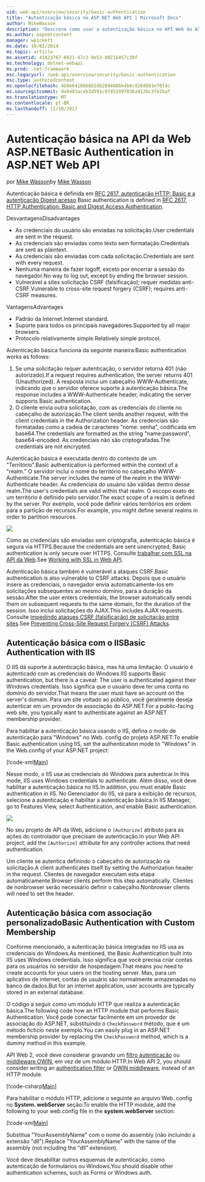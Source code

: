 ```yaml
---
uid: web-api/overview/security/basic-authentication
title: "Autenticação básica no ASP.NET Web API | Microsoft Docs"
author: MikeWasson
description: "Descreve como usar a autenticação básica no API Web do ASP.NET."
ms.author: aspnetcontent
manager: wpickett
ms.date: 10/02/2014
ms.topic: article
ms.assetid: 41423767-0021-47c3-9e53-0021b457c39f
ms.technology: dotnet-webapi
ms.prod: .net-framework
msc.legacyurl: /web-api/overview/security/basic-authentication
msc.type: authoredcontent
ms.openlocfilehash: 4b8e6410668b2db289488bb4b6cd26d881e70f4c
ms.sourcegitcommit: 9a9483aceb34591c97451997036a9120c3fe2baf
ms.translationtype: MT
ms.contentlocale: pt-BR
ms.lasthandoff: 11/10/2017
---
```

<a name="basic-authentication-in-aspnet-web-api"></a><span data-ttu-id="59d9f-103">Autenticação básica na API da Web ASP.NET</span><span class="sxs-lookup"><span data-stu-id="59d9f-103">Basic Authentication in ASP.NET Web API</span></span>
====================
<span data-ttu-id="59d9f-104">por [Mike Wasson](https://github.com/MikeWasson)</span><span class="sxs-lookup"><span data-stu-id="59d9f-104">by [Mike Wasson](https://github.com/MikeWasson)</span></span>

<span data-ttu-id="59d9f-105">Autenticação básica é definida em [RFC 2617, autenticação HTTP: Basic e a autenticação Digest acesso](http://www.ietf.org/rfc/rfc2617.txt).</span><span class="sxs-lookup"><span data-stu-id="59d9f-105">Basic authentication is defined in [RFC 2617, HTTP Authentication: Basic and Digest Access Authentication](http://www.ietf.org/rfc/rfc2617.txt).</span></span>

<span data-ttu-id="59d9f-106">Desvantagens</span><span class="sxs-lookup"><span data-stu-id="59d9f-106">Disadvantages</span></span>

- <span data-ttu-id="59d9f-107">As credenciais do usuário são enviadas na solicitação.</span><span class="sxs-lookup"><span data-stu-id="59d9f-107">User credentials are sent in the request.</span></span>
- <span data-ttu-id="59d9f-108">As credenciais são enviadas como texto sem formatação.</span><span class="sxs-lookup"><span data-stu-id="59d9f-108">Credentials are sent as plaintext.</span></span>
- <span data-ttu-id="59d9f-109">As credenciais são enviadas com cada solicitação.</span><span class="sxs-lookup"><span data-stu-id="59d9f-109">Credentials are sent with every request.</span></span>
- <span data-ttu-id="59d9f-110">Nenhuma maneira de fazer logoff, exceto por encerrar a sessão do navegador.</span><span class="sxs-lookup"><span data-stu-id="59d9f-110">No way to log out, except by ending the browser session.</span></span>
- <span data-ttu-id="59d9f-111">Vulnerável a sites solicitação CSRF (falsificação); requer medidas anti-CSRF.</span><span class="sxs-lookup"><span data-stu-id="59d9f-111">Vulnerable to cross-site request forgery (CSRF); requires anti-CSRF measures.</span></span>

<span data-ttu-id="59d9f-112">Vantagens</span><span class="sxs-lookup"><span data-stu-id="59d9f-112">Advantages</span></span>

- <span data-ttu-id="59d9f-113">Padrão da Internet.</span><span class="sxs-lookup"><span data-stu-id="59d9f-113">Internet standard.</span></span>
- <span data-ttu-id="59d9f-114">Suporte para todos os principais navegadores.</span><span class="sxs-lookup"><span data-stu-id="59d9f-114">Supported by all major browsers.</span></span>
- <span data-ttu-id="59d9f-115">Protocolo relativamente simple.</span><span class="sxs-lookup"><span data-stu-id="59d9f-115">Relatively simple protocol.</span></span>

<span data-ttu-id="59d9f-116">Autenticação básica funciona da seguinte maneira:</span><span class="sxs-lookup"><span data-stu-id="59d9f-116">Basic authentication works as follows:</span></span>

1. <span data-ttu-id="59d9f-117">Se uma solicitação requer autenticação, o servidor retorna 401 (não autorizado).</span><span class="sxs-lookup"><span data-stu-id="59d9f-117">If a request requires authentication, the server returns 401 (Unauthorized).</span></span> <span data-ttu-id="59d9f-118">A resposta inclui um cabeçalho WWW-Authenticate, indicando que o servidor oferece suporte à autenticação básica.</span><span class="sxs-lookup"><span data-stu-id="59d9f-118">The response includes a WWW-Authenticate header, indicating the server supports Basic authentication.</span></span>
2. <span data-ttu-id="59d9f-119">O cliente envia outra solicitação, com as credenciais do cliente no cabeçalho de autorização.</span><span class="sxs-lookup"><span data-stu-id="59d9f-119">The client sends another request, with the client credentials in the Authorization header.</span></span> <span data-ttu-id="59d9f-120">As credenciais são formatadas como a cadeia de caracteres "nome: senha", codificada em base64.</span><span class="sxs-lookup"><span data-stu-id="59d9f-120">The credentials are formatted as the string "name:password", base64-encoded.</span></span> <span data-ttu-id="59d9f-121">As credenciais não são criptografadas.</span><span class="sxs-lookup"><span data-stu-id="59d9f-121">The credentials are not encrypted.</span></span>

<span data-ttu-id="59d9f-122">Autenticação básica é executada dentro do contexto de um "Território".</span><span class="sxs-lookup"><span data-stu-id="59d9f-122">Basic authentication is performed within the context of a "realm."</span></span> <span data-ttu-id="59d9f-123">O servidor inclui o nome do território no cabeçalho WWW-Authenticate.</span><span class="sxs-lookup"><span data-stu-id="59d9f-123">The server includes the name of the realm in the WWW-Authenticate header.</span></span> <span data-ttu-id="59d9f-124">As credenciais do usuário são válidas dentro desse realm.</span><span class="sxs-lookup"><span data-stu-id="59d9f-124">The user's credentials are valid within that realm.</span></span> <span data-ttu-id="59d9f-125">O escopo exato de um território é definido pelo servidor.</span><span class="sxs-lookup"><span data-stu-id="59d9f-125">The exact scope of a realm is defined by the server.</span></span> <span data-ttu-id="59d9f-126">Por exemplo, você pode definir vários territórios em ordem para a partição de recursos.</span><span class="sxs-lookup"><span data-stu-id="59d9f-126">For example, you might define several realms in order to partition resources.</span></span>

![](basic-authentication/_static/image1.png)

<span data-ttu-id="59d9f-127">Como as credenciais são enviadas sem criptografia, autenticação básica é segura via HTTPS.</span><span class="sxs-lookup"><span data-stu-id="59d9f-127">Because the credentials are sent unencrypted, Basic authentication is only secure over HTTPS.</span></span> <span data-ttu-id="59d9f-128">Consulte [trabalhar com SSL na API da Web](working-with-ssl-in-web-api.md).</span><span class="sxs-lookup"><span data-stu-id="59d9f-128">See [Working with SSL in Web API](working-with-ssl-in-web-api.md).</span></span>

<span data-ttu-id="59d9f-129">Autenticação básica também é vulnerável a ataques CSRF.</span><span class="sxs-lookup"><span data-stu-id="59d9f-129">Basic authentication is also vulnerable to CSRF attacks.</span></span> <span data-ttu-id="59d9f-130">Depois que o usuário insere as credenciais, o navegador envia automaticamente-los em solicitações subsequentes ao mesmo domínio, para a duração da sessão.</span><span class="sxs-lookup"><span data-stu-id="59d9f-130">After the user enters credentials, the browser automatically sends them on subsequent requests to the same domain, for the duration of the session.</span></span> <span data-ttu-id="59d9f-131">Isso inclui solicitações do AJAX.</span><span class="sxs-lookup"><span data-stu-id="59d9f-131">This includes AJAX requests.</span></span> <span data-ttu-id="59d9f-132">Consulte [impedindo ataques CSRF (falsificação) de solicitação entre sites](preventing-cross-site-request-forgery-csrf-attacks.md).</span><span class="sxs-lookup"><span data-stu-id="59d9f-132">See [Preventing Cross-Site Request Forgery (CSRF) Attacks](preventing-cross-site-request-forgery-csrf-attacks.md).</span></span>

## <a name="basic-authentication-with-iis"></a><span data-ttu-id="59d9f-133">Autenticação básica com o IIS</span><span class="sxs-lookup"><span data-stu-id="59d9f-133">Basic Authentication with IIS</span></span>

<span data-ttu-id="59d9f-134">O IIS dá suporte à autenticação básica, mas há uma limitação: O usuário é autenticado com as credenciais do Windows.</span><span class="sxs-lookup"><span data-stu-id="59d9f-134">IIS supports Basic authentication, but there is a caveat: The user is authenticated against their Windows credentials.</span></span> <span data-ttu-id="59d9f-135">Isso significa que o usuário deve ter uma conta no domínio do servidor.</span><span class="sxs-lookup"><span data-stu-id="59d9f-135">That means the user must have an account on the server's domain.</span></span> <span data-ttu-id="59d9f-136">Para um site voltado ao público, você geralmente deseja autenticar em um provedor de associação do ASP.NET.</span><span class="sxs-lookup"><span data-stu-id="59d9f-136">For a public-facing web site, you typically want to authenticate against an ASP.NET membership provider.</span></span>

<span data-ttu-id="59d9f-137">Para habilitar a autenticação básica usando o IIS, defina o modo de autenticação para "Windows" no Web. config do projeto ASP.NET:</span><span class="sxs-lookup"><span data-stu-id="59d9f-137">To enable Basic authentication using IIS, set the authentication mode to "Windows" in the Web.config of your ASP.NET project:</span></span>

[!code-xml[Main](basic-authentication/samples/sample1.xml)]

<span data-ttu-id="59d9f-138">Nesse modo, o IIS usa as credenciais do Windows para autenticar.</span><span class="sxs-lookup"><span data-stu-id="59d9f-138">In this mode, IIS uses Windows credentials to authenticate.</span></span> <span data-ttu-id="59d9f-139">Além disso, você deve habilitar a autenticação básica no IIS.</span><span class="sxs-lookup"><span data-stu-id="59d9f-139">In addition, you must enable Basic authentication in IIS.</span></span> <span data-ttu-id="59d9f-140">No Gerenciador do IIS, vá para a exibição de recursos, selecione a autenticação e habilitar a autenticação básica.</span><span class="sxs-lookup"><span data-stu-id="59d9f-140">In IIS Manager, go to Features View, select Authentication, and enable Basic authentication.</span></span>

![](basic-authentication/_static/image2.png)

<span data-ttu-id="59d9f-141">No seu projeto de API da Web, adicione o `[Authorize]` atributo para as ações do controlador que precisam de autenticação.</span><span class="sxs-lookup"><span data-stu-id="59d9f-141">In your Web API project, add the `[Authorize]` attribute for any controller actions that need authentication.</span></span>

<span data-ttu-id="59d9f-142">Um cliente se autentica definindo o cabeçalho de autorização na solicitação.</span><span class="sxs-lookup"><span data-stu-id="59d9f-142">A client authenticates itself by setting the Authorization header in the request.</span></span> <span data-ttu-id="59d9f-143">Clientes de navegador executam esta etapa automaticamente.</span><span class="sxs-lookup"><span data-stu-id="59d9f-143">Browser clients perform this step automatically.</span></span> <span data-ttu-id="59d9f-144">Clientes de nonbrowser serão necessário definir o cabeçalho.</span><span class="sxs-lookup"><span data-stu-id="59d9f-144">Nonbrowser clients will need to set the header.</span></span>

## <a name="basic-authentication-with-custom-membership"></a><span data-ttu-id="59d9f-145">Autenticação básica com associação personalizado</span><span class="sxs-lookup"><span data-stu-id="59d9f-145">Basic Authentication with Custom Membership</span></span>

<span data-ttu-id="59d9f-146">Conforme mencionado, a autenticação básica integradas no IIS usa as credenciais do Windows.</span><span class="sxs-lookup"><span data-stu-id="59d9f-146">As mentioned, the Basic Authentication built into IIS uses Windows credentials.</span></span> <span data-ttu-id="59d9f-147">Isso significa que você precisa criar contas para os usuários no servidor de hospedagem.</span><span class="sxs-lookup"><span data-stu-id="59d9f-147">That means you need to create accounts for your users on the hosting server.</span></span> <span data-ttu-id="59d9f-148">Mas, para um aplicativo de internet, contas de usuário são normalmente armazenadas no banco de dados.</span><span class="sxs-lookup"><span data-stu-id="59d9f-148">But for an internet application, user accounts are typically stored in an external database.</span></span>

<span data-ttu-id="59d9f-149">O código a seguir como um módulo HTTP que realiza a autenticação básica.</span><span class="sxs-lookup"><span data-stu-id="59d9f-149">The following code how an HTTP module that performs Basic Authentication.</span></span> <span data-ttu-id="59d9f-150">Você pode conectar facilmente em um provedor de associação do ASP.NET, substituindo o `CheckPassword` método, que é um método fictício neste exemplo.</span><span class="sxs-lookup"><span data-stu-id="59d9f-150">You can easily plug in an ASP.NET membership provider by replacing the `CheckPassword` method, which is a dummy method in this example.</span></span>

<span data-ttu-id="59d9f-151">API Web 2, você deve considerar gravando um [filtro autenticação](authentication-filters.md) ou [middleware OWIN](../../../aspnet/overview/owin-and-katana/index.md), em vez de um módulo HTTP.</span><span class="sxs-lookup"><span data-stu-id="59d9f-151">In Web API 2, you should consider writing an [authentication filter](authentication-filters.md) or [OWIN middleware](../../../aspnet/overview/owin-and-katana/index.md), instead of an HTTP module.</span></span>

[!code-csharp[Main](basic-authentication/samples/sample2.cs)]

<span data-ttu-id="59d9f-152">Para habilitar o módulo HTTP, adicione o seguinte ao arquivo Web. config no **System. webServer** seção:</span><span class="sxs-lookup"><span data-stu-id="59d9f-152">To enable the HTTP module, add the following to your web.config file in the **system.webServer** section:</span></span>

[!code-xml[Main](basic-authentication/samples/sample3.xml?highlight=4)]

<span data-ttu-id="59d9f-153">Substitua "YourAssemblyName" com o nome do assembly (não incluindo a extensão "dll").</span><span class="sxs-lookup"><span data-stu-id="59d9f-153">Replace "YourAssemblyName" with the name of the assembly (not including the "dll" extension).</span></span>

<span data-ttu-id="59d9f-154">Você deve desabilitar outros esquemas de autenticação, como autenticação de formulários ou Windows.</span><span class="sxs-lookup"><span data-stu-id="59d9f-154">You should disable other authentication schemes, such as Forms or Windows auth.</span></span>
